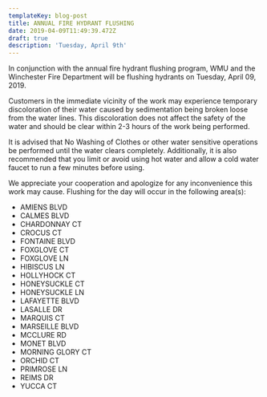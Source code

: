 ```yaml
---
templateKey: blog-post
title: ANNUAL FIRE HYDRANT FLUSHING
date: 2019-04-09T11:49:39.472Z
draft: true
description: 'Tuesday, April 9th'
---
```

In conjunction with the annual fire hydrant flushing program, WMU and the Winchester Fire Department will be flushing hydrants on Tuesday, April 09, 2019. 

Customers in the immediate vicinity of the work may experience temporary discoloration of their water caused by sedimentation being broken loose from the water lines.  This discoloration does not affect the safety of the water and should be clear within 2-3 hours of the work being performed.  

It is advised that No Washing of Clothes or other water sensitive operations be performed until the water clears completely.  Additionally, it is also recommended that you limit or avoid using hot water and allow a cold water faucet to run a few minutes before using.  

We appreciate your cooperation and apologize for any inconvenience this work may cause.  Flushing for the day will occur in the following area(s):

* AMIENS BLVD
* CALMES BLVD
* CHARDONNAY CT
* CROCUS CT
* FONTAINE BLVD
* FOXGLOVE CT
* FOXGLOVE LN
* HIBISCUS LN
* HOLLYHOCK CT
* HONEYSUCKLE CT
* HONEYSUCKLE LN
* LAFAYETTE BLVD
* LASALLE DR
* MARQUIS CT
* MARSEILLE BLVD
* MCCLURE RD
* MONET BLVD
* MORNING GLORY CT
* ORCHID CT
* PRIMROSE LN
* REIMS DR
* YUCCA CT

